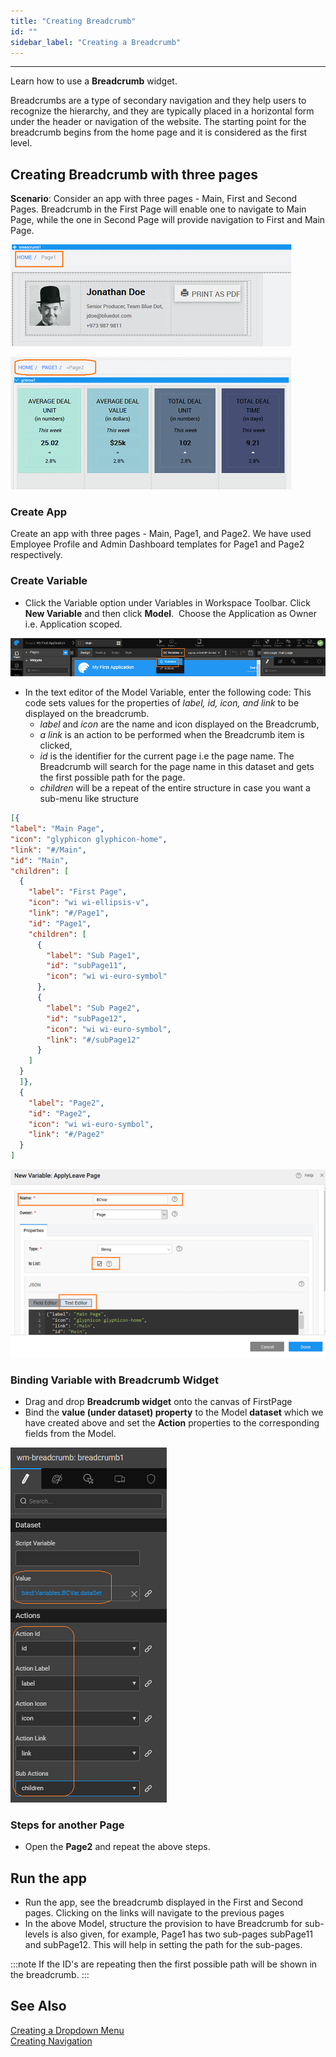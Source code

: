 ```yaml
---
title: "Creating Breadcrumb"
id: ""
sidebar_label: "Creating a Breadcrumb"
---
```

---

Learn how to use a **Breadcrumb** widget.

Breadcrumbs are a type of secondary navigation and they help users to recognize the hierarchy, and they are typically placed in a horizontal form under the header or navigation of the website. The starting point for the breadcrumb begins from the home page and it is considered as the first level.

## Creating Breadcrumb with three pages

**Scenario**: Consider an app with three pages - Main, First and Second Pages. Breadcrumb in the First Page will enable one to navigate to Main Page, while the one in Second Page will provide navigation to First and Main Page.

[![breadcrumb](/learn/assets/bc_run1.png)](/learn/assets/bc_run1.png)

[![breadcrumb](/learn/assets/bc_run2.png)](/learn/assets/bc_run2.png)

### Create App

Create an app with three pages - Main, Page1, and Page2. We have used Employee Profile and Admin Dashboard templates for Page1 and Page2 respectively.

### Create Variable

- Click the Variable option under Variables in Workspace Toolbar. Click **New Variable** and then click **Model**.  Choose the Application as Owner i.e. Application scoped. 

[![create varriable](/learn/assets/Var_create.png)](/learn/assets/Var_create.png)

- In the text editor of the Model Variable, enter the following code: This code sets values for the properties of _label, id, icon, and link_ to be displayed on the breadcrumb.
  - _label_ and _icon_ are the name and icon displayed on the Breadcrumb,
  - _a link_ is an action to be performed when the Breadcrumb item is clicked,
  - _id_ is the identifier for the current page i.e the page name. The Breadcrumb will search for the page name in this dataset and gets the first possible path for the page.
  - _children_ will be a repeat of the entire structure in case you want a sub-menu like structure

```json
[{
"label": "Main Page",
"icon": "glyphicon glyphicon-home",
"link": "#/Main",
"id": "Main",
"children": [
  {
    "label": "First Page",
    "icon": "wi wi-ellipsis-v",
    "link": "#/Page1",
    "id": "Page1",
    "children": [
      {
        "label": "Sub Page1",
        "id": "subPage11",
        "icon": "wi wi-euro-symbol"
      },
      {
        "label": "Sub Page2",
        "id": "subPage12",
        "icon": "wi wi-euro-symbol",
        "link": "#/subPage12"
      }
    ]
  }
  ]},
  {
    "label": "Page2",
    "id": "Page2",
    "icon": "wi wi-euro-symbol",
    "link": "#/Page2"
  }
]
```

[![breadcrumb variable](/learn/assets/bc_var.png)](/learn/assets/bc_var.png)
    
### Binding Variable with Breadcrumb Widget

- Drag and drop **Breadcrumb widget** onto the canvas of FirstPage
- Bind the **value (under dataset) property** to the Model **dataset** which we have created above and set the **Action** properties to the corresponding fields from the Model.

[![breadcrumb properties](/learn/assets/bc_props.png)](/learn/assets/bc_props.png)

### Steps for another Page

- Open the **Page2** and repeat the above steps.

## Run the app

- Run the app, see the breadcrumb displayed in the First and Second pages. Clicking on the links will navigate to the previous pages
- In the above Model, structure the provision to have Breadcrumb for sub-levels is also given, for example, Page1 has two sub-pages subPage11 and subPage12. This will help in setting the path for the sub-pages.

:::note
If the ID's are repeating then the first possible path will be shown in the breadcrumb.
:::

## See Also

[Creating a Dropdown Menu](/learn/app-development/widgets/navigation/dropdown-menu-use-cases)  
[Creating Navigation](/learn/app-development/widgets/navigation/nav-basic-usage)  

